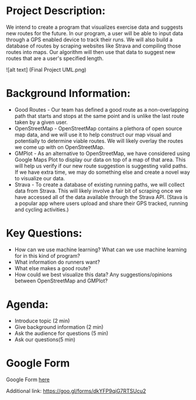 # Project Description:

We intend to create a program that visualizes exercise data and suggests new routes for the future. In our program, a user will be able to input data through a GPS enabled device to track their runs. We will also build a database of routes by scraping websites like Strava and compiling those routes into maps. Our algorithm will then use that data to suggest new routes that are a user's specified length.

![alt text] (Final Project UML.png)

# Background Information:

* Good Routes - Our team has defined a good route as a non-overlapping path that starts and stops at the same point and is unlike the last route taken by a given user.
* OpenStreetMap - OpenStreetMap contains a plethora of open source map data, and we will use it to help construct our map visual and potentially to determine viable routes. We will likely overlay the routes we come up with on OpenStreetMap.
* GMPlot - As an alternative to OpenStreetMap, we have considered using Google Maps Plot to display our data on top of a map of that area. This will help us verify if our new route suggestion is suggesting valid paths. If we have extra time, we may do something else and create a novel way to visualize our data.
* Strava - To create a database of existing running paths, we will collect data from Strava. This will likely involve a fair bit of scraping once we have accessed all of the data available through the Strava API. (Stava is a popular app where users upload and share their GPS tracked, running and cycling activities.)

# Key Questions:

* How can we use machine learning? What can we use machine learning for in this kind of program?
* What information do runners want?
* What else makes a good route?
* How could we best visualize this data? Any suggestions/opinions between OpenStreetMap and GMPlot?

# Agenda:

* Introduce topic (2 min)
* Give background information (2 min)
* Ask the audience for questions (5 min)
* Ask our questions(5 min)

# Google Form

Google Form [here](https://goo.gl/forms/dkYFP9qiG7RTSUcu2)

Additional link: https://goo.gl/forms/dkYFP9qiG7RTSUcu2
